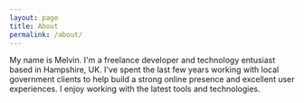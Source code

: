 ```yaml
---
layout: page
title: About
permalink: /about/
---
```


My name is Melvin. I'm a freelance developer and technology entusiast based in Hampshire, UK. I've spent the last few years working with local government clients to help build a strong online presence and excellent user experiences. I enjoy working with the latest tools and technologies.